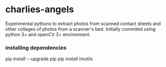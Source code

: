 # charlies-angels

Experimental pythons to extract photos from scanned contact sheets and other collages of photos from a scanner's bed.
Initially commited using python 3+ and openCV 3+ environment.


### installing dependencies
pip install --upgrade pip
pip install imutils
